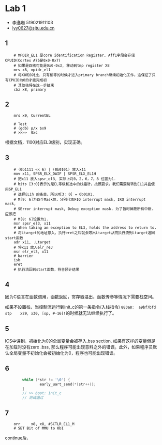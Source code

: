 # Lab 1

- 李逸岩 519021911103
- lyy0627@sjtu.edu.cn

## 1

```assembly
	# MPDIR_EL1 是core identification Register, Aff1字段会存储CPUID(Cortex A75是0x0-0x7)
	# 如果是四核可能是0x0-0x3, 移动到tmp register X8
	mrs	x8, mpidr_el1
	# 将X8和0对比，只有相等的时候才进入primary branch继续初始化工作，这保证了只有CPUID为0的才能完成初
	# 其他核将在这一步结束
	cbz	x8, primary
```

## 2

```assembly
    mrs x9, CurrentEL
    
    # Test
	# (gdb) p/x $x9
	# >>>>  0xc
```

根据文档，1100对应EL3级别，实现正确。

## 3

```assembly
    # (0b1111 << 6) | (0b0101) 放入x11
    mov x11, SPSR_ELX_DAIF | SPSR_ELX_EL1H
    # 把x11 放入spsr_el3, 实际上将0，2，6，7，8 位置为1. 
    # bits [3:0]表示的是EL等级和选中的栈指针，按照要求，我们需要跳转到EL1并且使用SP_EL1
    # 选择EL1h 的条目，所以M[3: 0] = 0b0101.
    # M[9: 6]为四个Mask位，分别代表FIQ interrupt mask, IRQ interrupt mask, 
    # SError interrupt mask, Debug exception mask. 为了暂时屏蔽所有中断，应该把
    # M[8: 6]设置为1.
    msr spsr_el3, x11
    # When taking an exception to EL3, holds the address to return to.
    # 将Ltarget的地址存入，执行eret之后就会取出Ltarget从而执行流到Ltarget返回start函数
    adr x11, .Ltarget
    # 将x11 放入elr_re3 
    msr elr_el3, x11
    # barrier
    isb
    eret
    # 执行流回到start函数，符合预计结果
```

## 4

因为C语言在函数调用，函数返回，寄存器溢出，函数传参等情况下需要栈空间。

如果不设置栈，当控制流运行到init_c的第一条指令(入栈指令) `883a8:  a9bf7bfd   stp    x29, x30, [sp, #-16]!`的时候就无法继续执行了。

## 5

ICS中讲到，初始化为0的全局变量会被存入.bss section. 如果有这样的变量但是在加载时没有zero .bss, 那么程序可能出现意料之外的错误。此外，如果程序员默认全局变量不初始化会被初始化为0，程序也可能出现错误。

## 6

```c
        while (*str != '\0') {
                early_uart_send(*(str++));
        }
		// >> boot: init_c
		// 测试通过
```

## 7

```assembly
    orr     x8, x8, #SCTLR_EL1_M
    # SET Bit of MMU to 0b1
```

continue后，
